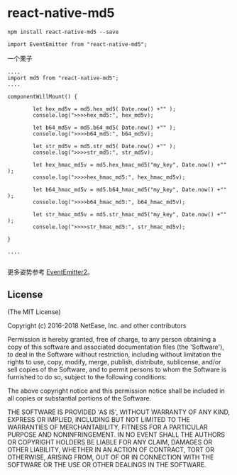 # react-native-md5

```
npm install react-native-md5 --save
```

```
import EventEmitter from "react-native-md5";
```


一个栗子
```
....
import md5 from "react-native-md5";
....

componentWillMount() {

        let hex_md5v = md5.hex_md5( Date.now() +"" );
        console.log(">>>>hex_md5:", hex_md5v);

        let b64_md5v = md5.b64_md5( Date.now() +"" );
        console.log(">>>>b64_md5:", b64_md5v);

        let str_md5v = md5.str_md5( Date.now() +"" );
        console.log(">>>>str_md5:", str_md5v);

        let hex_hmac_md5v = md5.hex_hmac_md5("my_key", Date.now() +"" );
        console.log(">>>>hex_hmac_md5:", hex_hmac_md5v);

        let b64_hmac_md5v = md5.b64_hmac_md5("my_key", Date.now() +"" );
        console.log(">>>>b64_hmac_md5:", b64_hmac_md5v);

        let str_hmac_md5v = md5.str_hmac_md5("my_key", Date.now() +"" );
        console.log(">>>>str_hmac_md5:", str_hmac_md5v);

}

....


```

更多姿势参考 [EventEmitter2](http://pajhome.org.uk/crypt/md5/scripts.html)。

## License

(The MIT License)

Copyright (c) 2016-2018 NetEase, Inc. and other contributors

Permission is hereby granted, free of charge, to any person obtaining
a copy of this software and associated documentation files (the
'Software'), to deal in the Software without restriction, including
without limitation the rights to use, copy, modify, merge, publish,
distribute, sublicense, and/or sell copies of the Software, and to
permit persons to whom the Software is furnished to do so, subject to
the following conditions:

The above copyright notice and this permission notice shall be
included in all copies or substantial portions of the Software.

THE SOFTWARE IS PROVIDED 'AS IS', WITHOUT WARRANTY OF ANY KIND,
EXPRESS OR IMPLIED, INCLUDING BUT NOT LIMITED TO THE WARRANTIES OF
MERCHANTABILITY, FITNESS FOR A PARTICULAR PURPOSE AND NONINFRINGEMENT.
IN NO EVENT SHALL THE AUTHORS OR COPYRIGHT HOLDERS BE LIABLE FOR ANY
CLAIM, DAMAGES OR OTHER LIABILITY, WHETHER IN AN ACTION OF CONTRACT,
TORT OR OTHERWISE, ARISING FROM, OUT OF OR IN CONNECTION WITH THE
SOFTWARE OR THE USE OR OTHER DEALINGS IN THE SOFTWARE.
